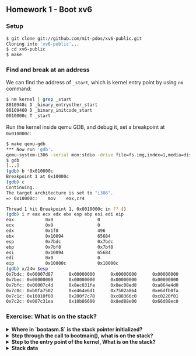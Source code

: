 ## Homework 1 - Boot xv6

### Setup

```sh
$ git clone git://github.com/mit-pdos/xv6-public.git
Cloning into 'xv6-public'...
$ cd xv6-public
$ make
```

### Find and break at an address

We can find the address of `_start`, which is kernel entry point by using `nm` command:

```sh
$ nm kernel | grep _start
8010948c D _binary_entryother_start
80109460 D _binary_initcode_start
0010000c T _start
```

Run the kernel inside qemu GDB, and debug it, set a breakpoint at `0x010000c`:

```sh
$ make qemu-gdb
*** Now run 'gdb'.
qemu-system-i386 -serial mon:stdio -drive file=fs.img,index=1,media=disk,format=raw -drive file=xv6.img,index=0,media=disk,format=raw -smp 2 -m 512  -S -gdb tcp::26000
$ gdb
[...]
(gdb) b *0x010000c
Breakpoint 1 at 0x10000c
(gdb) c
Continuing.
The target architecture is set to "i386".
=> 0x10000c:    mov    eax,cr4

Thread 1 hit Breakpoint 1, 0x0010000c in ?? ()
(gdb) i r eax ecx edx ebx esp ebp esi edi eip
eax            0x0                 0
ecx            0x0                 0
edx            0x1f0               496
ebx            0x10094             65684
esp            0x7bdc              0x7bdc
ebp            0x7bf8              0x7bf8
esi            0x10094             65684
edi            0x0                 0
eip            0x10000c            0x10000c
(gdb) x/24w $esp
0x7bdc: 0x00007d87      0x00000000      0x00000000      0x00000000
0x7bec: 0x00000000      0x00000000      0x00000000      0x00000000
0x7bfc: 0x00007c4d      0x8ec031fa      0x8ec08ed8      0xa864e4d0
0x7c0c: 0xb0fa7502      0xe464e6d1      0x7502a864      0xe6dfb0fa
0x7c1c: 0x16010f60      0x200f7c78      0xc88366c0      0xc0220f01
0x7c2c: 0x087c31ea      0x10b86600      0x8ed88e00      0x66d08ec0
```

### Exercise: What is on the stack?

<details>
<summary><strong>Where in `bootasm.S` is the stack pointer initialized?</strong></summary>

```x86asm
  # Set up the stack pointer and call into C.
  movl    $start, %esp # Move start address (0x7c00) to esp
  call    bootmain
```

</details>

<details>
<summary><strong>Step through the call to bootmain(), what is on the stack?</strong></summary>


First set a breakpoint at `0x7c43`, which setup the stack frame and call `bootmain`:

```gdb
(gdb) b *0x7c43
Breakpoint 1 at 0x7c43
(gdb) c
Continuing.
The target architecture is set to "i386".
=> 0x7c43:      mov    esp,0x7c00

Thread 1 hit Breakpoint 1, 0x00007c43 in ?? ()
(gdb) i r eax ecx edx ebx esp ebp esi edi eip
eax            0x0                 0
ecx            0x0                 0
edx            0x80                128
ebx            0x0                 0
esp            0x6f00              0x6f00
ebp            0x0                 0x0
esi            0x0                 0
edi            0x0                 0
eip            0x7c43              0x7c43
(gdb) x/4x $esp
0x6f00: 0xf000d009      0x00000000      0x00006f5e      0x00008148
(gdb) si
=> 0x7c48:      call   0x7d3d
0x00007c48 in ?? ()
(gdb) i r eax ecx edx ebx esp ebp esi edi eip
eax            0x0                 0
ecx            0x0                 0
edx            0x80                128
ebx            0x0                 0
esp            0x7c00              0x7c00
ebp            0x0                 0x0
esi            0x0                 0
edi            0x0                 0
eip            0x7c48              0x7c48
(gdb) x/4x $esp
0x7c00: 0x8ec031fa      0x8ec08ed8      0xa864e4d0      0xb0fa7502
```

Step into `bootmain()` function:

```gdb
(gdb) si
=> 0x7d3d:      push   ebp
0x00007d3d in ?? ()
(gdb) x/4x $esp
0x7bfc: 0x00007c4d      0x8ec031fa      0x8ec08ed8      0xa864e4d0
```

And these instruction will setup a stack frame for `bootmain()`:

```gdb
(gdb) x/6i 0x7d3d
=> 0x7d3d:      push   ebp
   0x7d3e:      mov    ebp,esp
   0x7d40:      push   edi
   0x7d41:      push   esi
   0x7d42:      push   ebx
   0x7d43:      sub    esp,0x10
```

At the end of `bootmain()` function, it will call `entry()`, which will push the return value `0x7d87` to the stack:

```gdb
(gdb) x/2i 0x7d81
   0x7d81:      call   DWORD PTR ds:0x10018
   0x7d87:      lea    esp,[ebp-0xc]
```

</details>

<details>
<summary><strong>Step to the entry point of the kernel, What is on the stack?</strong></summary>

Set a breakpoint at `0x7d81`, check the stack and register there then step into `entry` function:

```gdb
(gdb) i r eax ecx edx ebx esp ebp esi edi eip
eax            0x0                 0
ecx            0x0                 0
edx            0x1f0               496
ebx            0x10094             65684
esp            0x7be0              0x7be0
ebp            0x7bf8              0x7bf8
esi            0x10094             65684
edi            0x0                 0
eip            0x7d81              0x7d81
(gdb) x/24x $esp
0x7be0: 0x00000000      0x00000000      0x00000000      0x00000000
0x7bf0: 0x00000000      0x00000000      0x00000000      0x00007c4d
0x7c00: 0x8ec031fa      0x8ec08ed8      0xa864e4d0      0xb0fa7502
0x7c10: 0xe464e6d1      0x7502a864      0xe6dfb0fa      0x16010f60
0x7c20: 0x200f7c78      0xc88366c0      0xc0220f01      0x087c31ea
0x7c30: 0x10b86600      0x8ed88e00      0x66d08ec0      0x8e0000b8
(gdb) si
=> 0x10000c:    mov    eax,cr4
(gdb) x/24x $esp
0x7bdc: 0x00007d87      0x00000000      0x00000000      0x00000000
0x7bec: 0x00000000      0x00000000      0x00000000      0x00000000
0x7bfc: 0x00007c4d      0x8ec031fa      0x8ec08ed8      0xa864e4d0
0x7c0c: 0xb0fa7502      0xe464e6d1      0x7502a864      0xe6dfb0fa
0x7c1c: 0x16010f60      0x200f7c78      0xc88366c0      0xc0220f01
0x7c2c: 0x087c31ea      0x10b86600      0x8ed88e00      0x66d08ec0
```

</details>

<details>
<summary><strong>Stack data</strong></summary>


```gdb
0x7bdc: 0x00007d87 # entry return address
0x7bdc: 0x00000000 # end of moving $esp by 0x10 bytes
...
0x7bec: 0x00000000 # EBX & start of moving $esp by 0x10 bytes
0x7bf0: 0x00000000 # ESI
0x7bf4: 0x00000000 # EDI
0x7bf8: 0x00000000 # EBP
0x7bfc: 0x00007c4d # Return address
0x7bf8: 0x8ec031fa # Not the stack
```

</details>
